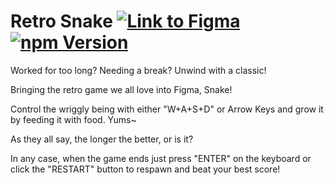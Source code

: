 # Retro Snake [![Link to Figma](https://img.shields.io/badge/figma-@retro--snake-blueviolet)](https://www.figma.com/community/plugin/812994090875519300/Retro-Snake) [![npm Version](https://img.shields.io/npm/v/figma-retro-snake)](https://www.npmjs.com/package/figma-retro-snake)

Worked for too long? Needing a break? Unwind with a classic!

Bringing the retro game we all love into Figma, Snake!

Control the wriggly being with either "W+A+S+D" or Arrow Keys and grow it by feeding it with food. Yums~

As they all say, the longer the better, or is it?

In any case, when the game ends just press "ENTER" on the keyboard or click the "RESTART" button to respawn and beat your best score!
